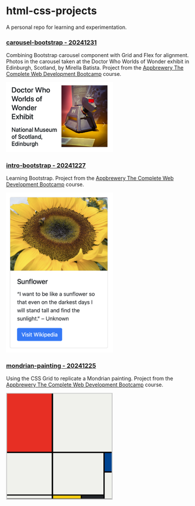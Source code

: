 # html-css-projects
A personal repo for learning and experimentation.

### [carousel-bootstrap - 20241231](https://github.com/mirella4real/html-css-projects/tree/main/carousel-bootstrap)

Combining Bootstrap carousel component with Grid and Flex for alignment. Photos in the carousel taken at the Doctor Who Worlds of Wonder exhibit in Edinburgh, Scotland, by Mirella Batista. Project from the [Appbrewery The Complete Web Development Bootcamp](https://www.udemy.com/course/the-complete-web-development-bootcamp/) course.

<img src="readme-images/carousel-bootstrap.png" width="290">


### [intro-bootstrap - 20241227](https://github.com/mirella4real/html-css-projects/tree/main/intro-bootstrap)

Learning Bootstrap. Project from the [Appbrewery The Complete Web Development Bootcamp](https://www.udemy.com/course/the-complete-web-development-bootcamp/) course.

<img src="readme-images/intro-bootstrap.png" width="290">


### [mondrian-painting - 20241225](https://github.com/mirella4real/html-css-projects/tree/main/mondrian-painting)

Using the CSS Grid to replicate a Mondrian painting. Project from the [Appbrewery The Complete Web Development Bootcamp](https://www.udemy.com/course/the-complete-web-development-bootcamp/) course.

<img src="readme-images/mondrian-painting.png" width="290" />
